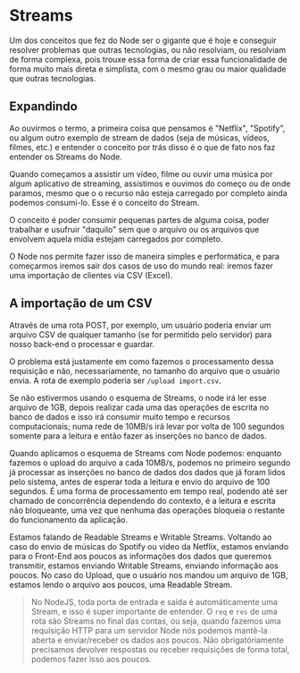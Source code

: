 # Streams

Um dos conceitos que fez do Node ser o gigante que é hoje e conseguir resolver problemas que outras tecnologias, ou não resolviam, ou resolviam de forma complexa, pois trouxe essa forma de criar essa funcionalidade de forma muito mais direta e simplista, com o mesmo grau ou maior qualidade que outras tecnologias.

## Expandindo

Ao ouvirmos o termo, a primeira coisa que pensamos é "Netflix", "Spotify", ou algum outro exemplo de stream de dados (seja de músicas, vídeos, filmes, etc.) e entender o conceito por trás disso é o que de fato nos faz entender os Streams do Node.

Quando começamos a assistir um vídeo, filme ou ouvir uma música por algum aplicativo de streaming, assistimos e ouvimos do começo ou de onde paramos, mesmo que o o recurso não esteja carregado por completo ainda podemos consumi-lo. Esse é o conceito do Stream.

O conceito é poder consumir pequenas partes de alguma coisa, poder trabalhar e usufruir "daquilo" sem que o arquivo ou os arquivos que envolvem aquela mídia estejam carregados por completo.

O Node nos permite fazer isso de maneira simples e performática, e para começarmos iremos sair dos casos de uso do mundo real: iremos fazer uma importação de clientes via CSV (Excel).

## A importação de um CSV

Através de uma rota POST, por exemplo, um usuário poderia enviar um arquivo CSV de qualquer tamanho (se for permitido pelo servidor) para nosso back-end o processar e guardar.

O problema está justamente em como fazemos o processamento dessa requisição e não, necessariamente, no tamanho do arquivo que o usuário envia. A rota de exemplo poderia ser `/upload import.csv`.

Se não estivermos usando o esquema de Streams, o node irá ler esse arquivo de 1GB, depois realizar cada uma das operações de escrita no banco de dados e isso irá consumir muito tempo e recursos computacionais; numa rede de 10MB/s irá levar por volta de 100 segundos somente para a leitura e então fazer as inserções no banco de dados.

Quando aplicamos o esquema de Streams com Node podemos: enquanto fazemos o upload do arquivo a cada 10MB/s, podemos no primeiro segundo já processar as inserções no banco de dados dos dados que já foram lidos pelo sistema, antes de esperar toda a leitura e envio do arquivo de 100 segundos. É uma forma de processamento em tempo real, podendo até ser chamado de concorrência dependendo do contexto, é a leitura e escrita não bloqueante, uma vez que nenhuma das operações bloqueia o restante do funcionamento da aplicação.

Estamos falando de Readable Streams e Writable Streams. Voltando ao caso do envio de músicas do Spotify ou vídeo da Netflix, estamos enviando para o Front-End aos poucos as informações dos dados que queremos transmitir, estamos enviando Writable Streams, enviando informação aos poucos. No caso do Upload, que o usuário nos mandou um arquivo de 1GB, estamos lendo o arquivo aos poucos, uma Readable Stream.

> No NodeJS, toda porta de entrada e saída é automáticamente uma Stream, e isso é super importante de entender. O `req` e `res` de uma rota são Streams no final das contas, ou seja, quando fazemos uma requisição HTTP para um servidor Node nós podemos mantê-la aberta e enviar/receber os dados aos poucos. Não obrigatóriamente precisamos devolver respostas ou receber requisições de forma total, podemos fazer isso aos poucos.
